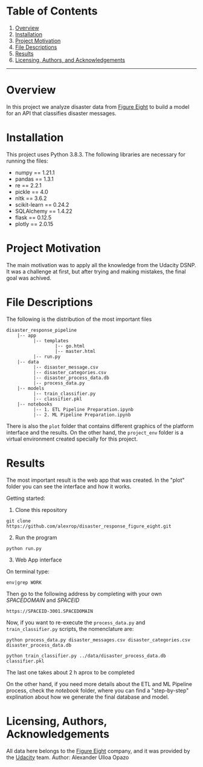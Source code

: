 # Table of Contents

1. [Overview](#overview)
2. [Installation](#installation)
3. [Project Motivation](#motivation)
4. [File Descriptions](#files)
5. [Results](#results)
6. [Licensing, Authors, and Acknowledgements](#licensing)


---

# Overview <a name="overview"></a>

In this project we analyze disaster data from [Figure Eight](https://appen.com/) to build a model for an API that classifies disaster messages.


# Installation <a name="installation"></a>

This project uses Python 3.8.3. The following libraries are necessary for running the files: 

- numpy == 1.21.1
- pandas == 1.3.1
- re == 2.2.1
- pickle == 4.0
- nltk == 3.6.2
- scikit-learn == 0.24.2
- SQLAlchemy == 1.4.22
- flask == 0.12.5
- plotly == 2.0.15

# Project Motivation <a name="motivation"></a>

The main motivation was to apply all the knowledge from the Udacity DSNP. It was a challenge at first, but after trying and making mistakes, the final goal was achived.

# File Descriptions <a name="files"></a>

The following is the distribution of the most important files

```
disaster_response_pipeline
    |-- app
          |-- templates
                  |-- go.html
                  |-- master.html
          |-- run.py
    |-- data
          |-- disaster_message.csv
          |-- disaster_categories.csv
          |-- disaster_process_data.db
          |-- process_data.py
    |-- models
          |-- train_classifier.py
          |-- classifier.pkl
    |-- notebooks
          |-- 1. ETL Pipeline Preparation.ipynb
          |-- 2. ML Pipeline Preparation.ipynb

```
There is also the `plot` folder that contains different graphics of the platform interface and the results. On the other hand, the `project_env` folder is a virtual environment created specially for this project.


# Results <a name="results"></a>

The most important result is the web app that was created. In the "plot" folder you can see the interface and how it works.

Getting started: 

1) Clone this repository
```
git clone https://github.com/alexrop/disaster_response_figure_eight.git
```

2) Run the program

```
python run.py
```

3) Web App interface

On terminal type: 
```
env|grep WORK
```

Then go to the following address by completing with your own *SPACEDOMAIN* and *SPACEID*

```
https://SPACEID-3001.SPACEDOMAIN
```
Now, if you want to re-execute the `process_data.py` and `train_classifier.py` scripts, the nomenclature are:

```
python process_data.py disaster_messages.csv disaster_categories.csv disaster_process_data.db
```

```
python train_classifier.py ../data/disaster_process_data.db classifier.pkl
```
The last one takes about 2 h aprox to be completed


On the other hand, if you need more details about the ETL and ML Pipeline process, check the *notebook* folder,  where you can find a "step-by-step" explination about how we generate the final database and model.


# Licensing, Authors, Acknowledgements <a name="licensing"></a>

All data here belongs to the [Figure Eight](https://appen.com/) company, and it was provided by the [Udacity](https://www.udacity.com/course/data-scientist-nanodegree--nd025) team.
Author: Alexander Ulloa Opazo
